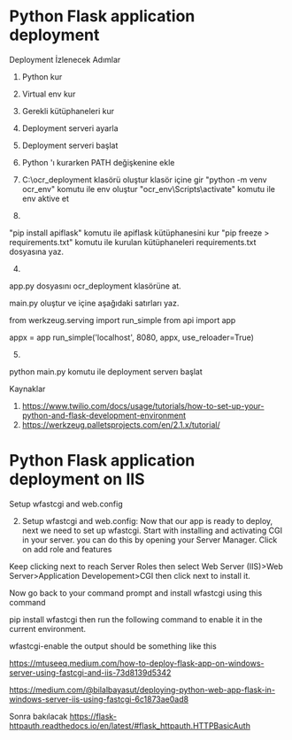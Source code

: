 # Python Flask application deployment

Deployment İzlenecek Adımlar
1. Python kur
2. Virtual env kur
3. Gerekli kütüphaneleri kur
4. Deployment serveri ayarla
5. Deployment serveri başlat

1. Python 'ı kurarken PATH değişkenine ekle
2. C:\ocr_deployment klasörü oluştur
klasör içine gir
"python -m venv ocr_env" komutu ile env oluştur
"ocr_env\Scripts\activate" komutu ile env aktive et

3.
"pip install apiflask" komutu ile apiflask kütüphanesini kur
"pip freeze > requirements.txt" komutu ile kurulan kütüphaneleri requirements.txt dosyasına yaz.

4.
app.py dosyasını ocr_deployment klasörüne at.

main.py oluştur ve içine aşağıdaki satırları yaz.

from werkzeug.serving import run_simple
from api import app

appx = app
run_simple('localhost', 8080, appx, use_reloader=True)

5. 
python main.py komutu ile deployment serverı başlat


Kaynaklar
1. https://www.twilio.com/docs/usage/tutorials/how-to-set-up-your-python-and-flask-development-environment
2. https://werkzeug.palletsprojects.com/en/2.1.x/tutorial/

# Python Flask application deployment on IIS

Setup wfastcgi and web.config

2. Setup wfastcgi and web.config:
Now that our app is ready to deploy, next we need to set up wfastcgi. Start with installing and activating CGI in your server. you can do this by opening your Server Manager. Click on add role and features


Keep clicking next to reach Server Roles then select
Web Server (IIS)>Web Server>Application Developement>CGI
then click next to install it.


Now go back to your command prompt and install wfastcgi using this command

pip install wfastcgi
then run the following command to enable it in the current environment.

wfastcgi-enable
the output should be something like this

https://mtuseeq.medium.com/how-to-deploy-flask-app-on-windows-server-using-fastcgi-and-iis-73d8139d5342

https://medium.com/@bilalbayasut/deploying-python-web-app-flask-in-windows-server-iis-using-fastcgi-6c1873ae0ad8

Sonra bakılacak
https://flask-httpauth.readthedocs.io/en/latest/#flask_httpauth.HTTPBasicAuth










